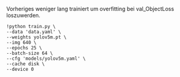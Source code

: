 Vorheriges weniger lang trainiert um overfitting
bei val_ObjectLoss loszuwerden.

```
!python train.py \
--data 'data.yaml' \
--weights yolov5m.pt \
--img 640 \
--epochs 25 \
--batch-size 64 \
--cfg 'models/yolov5m.yaml' \
--cache disk \
--device 0
```